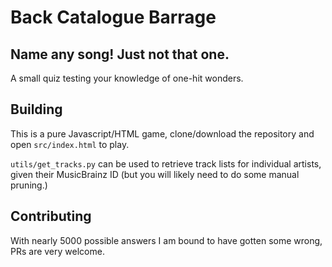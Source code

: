 # Back Catalogue Barrage
## Name any song! Just not that one.

A small quiz testing your knowledge of one-hit wonders.

## Building

This is a pure Javascript/HTML game, clone/download the repository and open `src/index.html` to play.


`utils/get_tracks.py` can be used to retrieve track lists for individual artists, given their MusicBrainz ID (but you will likely need to do some manual pruning.)

## Contributing

With nearly 5000 possible answers I am bound to have gotten some wrong, PRs are very welcome.
